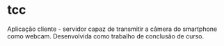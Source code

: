 # tcc

Aplicação cliente - servidor capaz de transmitir a câmera do smartphone como webcam.
Desenvolvida como trabalho de conclusão de curso.

